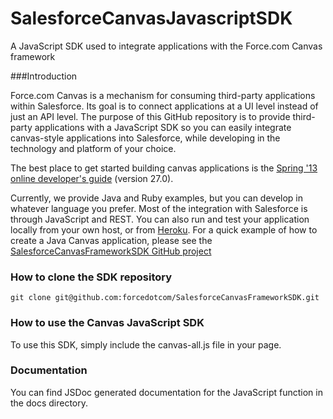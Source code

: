 SalesforceCanvasJavascriptSDK
=============================

A JavaScript SDK used to integrate applications with the Force.com Canvas framework


###Introduction

Force.com Canvas is a mechanism for consuming third-party applications within Salesforce. Its goal is to connect applications at a UI level instead of just an API level. The purpose of this GitHub repository is to provide third-party applications with a JavaScript SDK so you can easily integrate canvas-style applications into Salesforce, while developing in the technology and platform of your choice. 

The best place to get started building canvas applications is the [Spring '13 online developer's guide](http://www.salesforce.com/us/developer/docs/platform_connect/index.htm) (version 27.0).

Currently, we provide Java and Ruby examples, but you can develop in whatever language you prefer. Most of the integration with Salesforce is through JavaScript and REST. You can also run and test your application locally from your own host, or from [Heroku](http://www.heroku.com/).  For a quick example of how to create a Java Canvas application, please see the [SalesforceCanvasFrameworkSDK GitHub project](https://github.com/forcedotcom/SalesforceCanvasFrameworkSDK)


### How to clone the SDK repository

	git clone git@github.com:forcedotcom/SalesforceCanvasFrameworkSDK.git

### How to use the Canvas JavaScript SDK
To use this SDK, simply include the canvas-all.js file in your page.

### Documentation
You can find JSDoc generated documentation for the JavaScript function in the docs directory.
